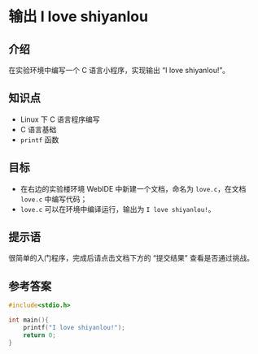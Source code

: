# 输出 I love shiyanlou

## 介绍

在实验环境中编写一个 C 语言小程序，实现输出 “I love shiyanlou!”。

## 知识点

- Linux 下 C 语言程序编写
- C 语言基础
- `printf` 函数

## 目标

- 在右边的实验楼环境 WebIDE 中新建一个文档，命名为 `love.c`，在文档 `love.c` 中编写代码；
- `love.c` 可以在环境中编译运行，输出为 `I love shiyanlou!`。

## 提示语

很简单的入门程序，完成后请点击文档下方的 “提交结果” 查看是否通过挑战。

## 参考答案

```c
#include<stdio.h>

int main(){
    printf("I love shiyanlou!");
    return 0;
}
```
